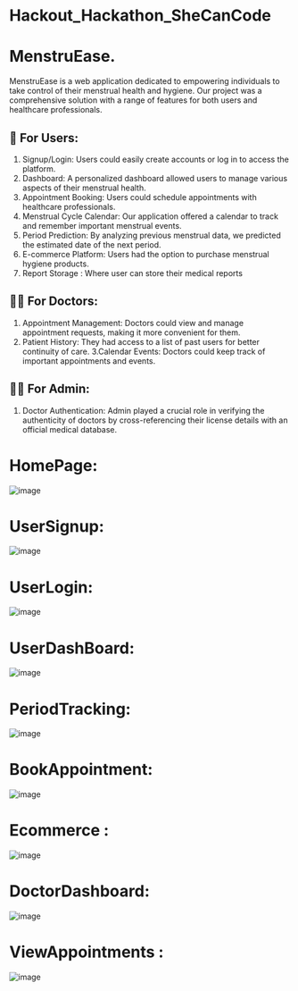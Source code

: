 # Hackout_Hackathon_SheCanCode



# MenstruEase.

MenstruEase is a web application dedicated to empowering individuals to take control of their menstrual health and hygiene. Our project was a comprehensive solution with a range of features for both users and healthcare professionals.

## 🌸 For Users:
1. Signup/Login: Users could easily create accounts or log in to access the platform.
2. Dashboard: A personalized dashboard allowed users to manage various aspects of their menstrual health.
3. Appointment Booking: Users could schedule appointments with healthcare professionals.
4. Menstrual Cycle Calendar: Our application offered a calendar to track and remember important menstrual events.
5. Period Prediction: By analyzing previous menstrual data, we predicted the estimated date of the next period.
6. E-commerce Platform: Users had the option to purchase menstrual hygiene products.
7. Report Storage : Where user can store their medical reports

## 👩‍⚕️ For Doctors:
1. Appointment Management: Doctors could view and manage appointment requests, making it more convenient for them.
2. Patient History: They had access to a list of past users for better continuity of care.
3.Calendar Events: Doctors could keep track of important appointments and events.

## 👨‍💼 For Admin:
1. Doctor Authentication: Admin played a crucial role in verifying the authenticity of doctors by cross-referencing their license details with an official medical database.



# HomePage:
![image](https://github.com/shagun6093/Hackout_Hackathon_SheCanCode/blob/main/screenshots/homepage.jpg)

# UserSignup:
![image](https://github.com/shagun6093/Hackout_Hackathon_SheCanCode/blob/main/screenshots/user%20signup.jpg)

# UserLogin:
![image](https://github.com/shagun6093/Hackout_Hackathon_SheCanCode/blob/main/screenshots/login_page.jpg
)

# UserDashBoard:
![image](https://github.com/shagun6093/Hackout_Hackathon_SheCanCode/blob/main/screenshots/userdash.jpg)

# PeriodTracking:

![image](https://github.com/shagun6093/Hackout_Hackathon_SheCanCode/blob/main/screenshots/period%20tracking.jpg)

# BookAppointment:
![image](
https://github.com/shagun6093/Hackout_Hackathon_SheCanCode/blob/main/screenshots/book%20appointment.jpg)

# Ecommerce :
![image](https://github.com/shagun6093/Hackout_Hackathon_SheCanCode/blob/main/screenshots/ecommerce.jpg)

# DoctorDashboard:

![image](https://github.com/shagun6093/Hackout_Hackathon_SheCanCode/blob/main/screenshots/doctor%20dashboard.jpg
)
# ViewAppointments :
![image](https://github.com/shagun6093/Hackout_Hackathon_SheCanCode/blob/main/screenshots/view%20.jpg)

